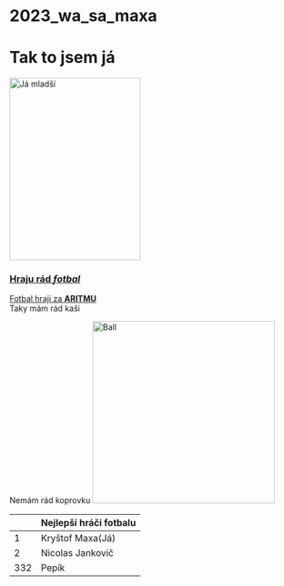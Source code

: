 # 2023_wa_sa_maxa
<!-- <html> -->
<!-- <head> -->
<!-- <style>  -->
<!--      p1  {   -->
<!--        color: red;  -->
<!--        font-family: verdana;  -->
<!--      }   -->
<!-- </style>  -->
<!--  </head> -->
<!-- <body> -->
<h1>Tak to jsem já</h1>
<a href="https://www.fkdukla.cz/hrac.asp?id=Krystof-Maxa-622&sezona=2014&kategorie=U8"><img src="https://www.fkdukla.cz/foto//hraci/1314/mladez/maxa_krystof.jpg" alt="Já mladší" width="230" height="320">
<h3>Hraju rád <i>fotbal</i></h3>
<p>Fotbal hraji za <a href = "https://www.aritma.cz/"><b>ARITMU</b></a> <br> Taky mám rád kaši</p>
 <p1>Nemám rád koprovku</p1> 
<img src="https://cdn.pixabay.com/photo/2013/07/13/10/51/football-157930_1280.png" alt="Ball" width="320" height="320">

<!--  </body> -->

|     | Nejlepší hráči fotbalu |
|-----|------------------------|
| 1   | Kryštof Maxa(Já)       |
| 2   | Nicolas Jankovič       |  
| 332 | Pepík                  |   
<!--  </html> -->
